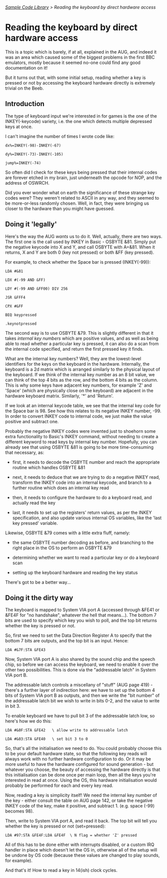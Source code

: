 *[Sample Code Library](SampleCodeLibrary "wikilink") &gt; Reading the keyboard by direct hardware access*

# Reading the keyboard by direct hardware access

This is a topic which is barely, if at all, explained in the AUG, and indeed it was an area which caused some of the biggest problems in the first BBC emulators, mostly because it seemed no-one could find any good documentation on it!

But it turns out that, with some initial setup, reading whether a key is pressed or not by accessing the keyboard hardware directly is extremely trivial on the Beeb.

## Introduction

The type of keyboard input we're interested in for games is the one of the INKEY(-keycode) variety, i.e. the one which detects multiple depressed keys at once.

I can't imagine the number of times I wrote code like:

<tt>

`dx%=INKEY(-98)-INKEY(-67)`
`dy%=INKEY(-73)-INKEY(-105)`
`jump%=INKEY(-74)`

</tt>

So often did I check for these keys being pressed that their internal codes are forever etched in my brain, just underneath the opcode for NOP, and the address of OSWRCH.

Did you ever wonder what on earth the significance of these strange key codes were? They weren't related to ASCII in any way, and they seemed to be more-or-less randomly chosen. Well, in fact, they were bringing us closer to the hardware than you might have guessed.

## Doing it 'legally'

Here's the way the AUG *wants* us to do it. Well, actually, there are two ways. The first one is the call used by INKEY in Basic - OSBYTE &81. Simply put the negative keycode into X and Y, and call OSBYTE with A=&81. When it returns, X and Y are both 0 (key not pressed) or both &FF (key pressed).

For example, to check whether the Space bar is pressed (INKEY(-99)):

<tt>

`LDA #&81`
`LDX #(-99 AND &FF)`
`LDY #(-99 AND &FF00) DIV 256`
`JSR &FFF4`
`CPX #&FF`
`BEQ keypressed`
`.keynotpressed`

</tt>

The second way is to use OSBYTE &79. This is slightly different in that it takes *internal key numbers* which are positive values, and as well as being able to read whether a particular key is pressed, it can also do a scan from the internal code specified, and return the first pressed key it finds.

What are the internal key numbers? Well, they are the lowest-level identifiers for the keys on the keyboard in the hardware. Internally, the keyboard is a 2d matrix which is arranged similarly to the physical layout of the keyboard. If we think of the internal key number as an 8 bit value, we can think of the top 4 bits as the row, and the bottom 4 bits as the column. This is why some keys have adjacent key numbers, for example 'Z' and 'Space' (which are physically close on the keyboard) are adjacent in the hardware keyboard matrix. Similarly, '\*' and 'Return'.

If we look at an internal keycode table, we see that the internal key code for the Space bar is 98. See how this relates to its negative INKEY number, -99. In order to convert INKEY code to internal code, we just make the value positive and subtract one.

Probably the negative INKEY codes were invented just to shoehorn some extra functionality to Basic's INKEY command, without needing to create a different keyword to read keys by internal key number. Hopefully, you can already see that using OSBYTE &81 is going to be more time-consuming that necessary, as:

-   first, it needs to decode the OSBYTE number and reach the appropriate routine which handles OSBYTE &81
-   next, it needs to deduce that we are trying to do a negative INKEY read, transform the INKEY code into an internal keycode, and branch to a further routine which does an internal key read
-   then, it needs to configure the hardware to do a keyboard read, and actually read the key
-   last, it needs to set up the registers' return values, as per the INKEY specification, and also update various internal OS variables, like the 'last key pressed' variable.

Likewise, OSBYTE &79 comes with a little extra fluff, namely:

-   the same OSBYTE number decoding as before, and branching to the right place in the OS to perform an OSBYTE &79
-   determining whether we want to read a particular key or do a keyboard scan
-   setting up the keyboard hardware and reading the key status

There's got to be a better way...

## Doing it the dirty way

The keyboard is mapped to System VIA port A (accessed through &FE41 or &FE4F for "no handshake", whatever the hell that means...). The bottom 7 bits are used to specify which key you wish to poll, and the top bit returns whether the key is pressed or not.

So, first we need to set the Data Direction Register A to specify that the bottom 7 bits are outputs, and the top bit is an input. Hence:

<tt>

`LDA #&7F:STA &FE43`

</tt>

Now, System VIA port A is also shared by the sound chip and the speech chip, so before we can access the keyboard, we need to enable it over the other two possibilities. This is done via the "addressable latch" in System VIA port B.

The addressable latch controls a miscellany of "stuff" (AUG page 419) - there's a further layer of indirection here: we have to set up the bottom 4 bits of System VIA port B as outputs, and then we write the "bit number" of the addressable latch bit we wish to write in bits 0-2, and the value to write in bit 3.

To enable keyboard we have to pull bit 3 of the addressable latch low, so here's how we do this:

<tt>

`LDA #&0F:STA &FE42   \ allow write to addressable latch`
`LDA #&03:STA &FE40   \ set bit 3 to 0`

</tt>

So, that's all the initialisation we need to do. You could probably choose this to be your default hardware state, so that the following key reads will always work with no further hardware configuration to do. Or it may be more useful to have the hardware configured for sound generation - but whatever you choose, the beauty of accessing the hardware directly is that this initialisation can be done once per main loop, then all the keys you're interested in read at once. Using the OS, this hardware initialisation would probably be performed for each and every key read.

Now, reading a key is simplicity itself! We need the internal key number of the key - either consult the table on AUG page 142, or take the negative INKEY code of the key, make it positive, and subtract 1. (e.g. space (-99) becomes 98).

Then, write to System VIA port A, and read it back. The top bit will tell you whether the key is pressed or not (set=pressed):

<tt>

`LDA #97:STA &FE4F:LDA &FE4F  \ N flag = whether 'Z' pressed`

</tt>

All of this has to be done either with interrupts disabled, or a custom IRQ handler in place which doesn't let the OS in, otherwise all of the setup will be undone by OS code (because these values are changed to play sounds, for example).

And that's it! How to read a key in 14(ish) clock cycles.
